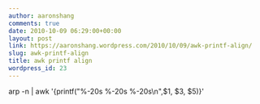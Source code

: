 ```yaml
---
author: aaronshang
comments: true
date: 2010-10-09 06:29:00+00:00
layout: post
link: https://aaronshang.wordpress.com/2010/10/09/awk-printf-align/
slug: awk-printf-align
title: awk printf align
wordpress_id: 23
---
```


  
arp -n | awk '{printf("%-20s %-20s %-20s\n",$1, $3, $5)}'  

